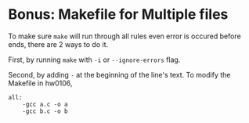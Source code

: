 # Bonus: Makefile for Multiple files

To make sure `make` will run through all rules even error is occured before ends, there are 2 ways to do it.

First, by running `make` with `-i` or `--ignore-errors` flag.

Second, by adding `-` at the beginning of the line's text. To modify the Makefile in hw0106,

```
all:
	-gcc a.c -o a
	-gcc b.c -o b
```

